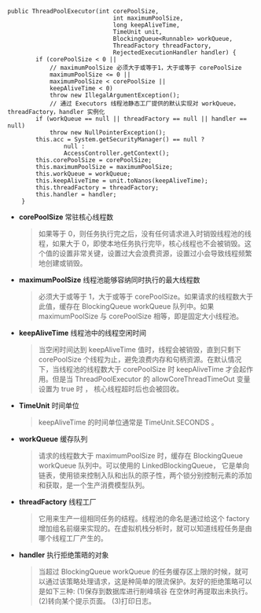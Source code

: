 ```
public ThreadPoolExecutor(int corePoolSize,
                              int maximumPoolSize,
                              long keepAliveTime,
                              TimeUnit unit,
                              BlockingQueue<Runnable> workQueue,
                              ThreadFactory threadFactory,
                              RejectedExecutionHandler handler) {
        if (corePoolSize < 0 ||
            // maximumPoolSize 必须大于或等于1，大于或等于 corePoolSize
            maximumPoolSize <= 0 ||
            maximumPoolSize < corePoolSize ||
            keepAliveTime < 0)
            throw new IllegalArgumentException();
            // 通过 Executors 线程池静态工厂提供的默认实现对 workQueue，threadFactory，handler 实例化
        if (workQueue == null || threadFactory == null || handler == null)
            throw new NullPointerException();
        this.acc = System.getSecurityManager() == null ?
                null :
                AccessController.getContext();
        this.corePoolSize = corePoolSize;
        this.maximumPoolSize = maximumPoolSize;
        this.workQueue = workQueue;
        this.keepAliveTime = unit.toNanos(keepAliveTime);
        this.threadFactory = threadFactory;
        this.handler = handler;
    }
``` 
*   **corePoolSize** 常驻核心线程数
    > 如果等于 0，则任务执行完之后，没有任何请求进入时销毁线程池的线程，如果大于 0，即使本地任务执行完毕，核心线程也不会被销毁。这个值的设置非常关键，设置过大会浪费资源，设置过小会导致线程频繁地创建或销毁。
    
*   **maximumPoolSize** 线程池能够容纳同时执行的最大线程数
    > 必须大于或等于 1，大于或等于 corePoolSize。如果请求的线程数大于此值，缓存在 BlockingQueue<Runnable> workQueue 队列中。如果 maximumPoolSize 与 corePoolSize 相等，即是固定大小线程池。
    
*   **keepAliveTime** 线程池中的线程空闲时间
    > 当空闲时间达到 keepAliveTime 值时，线程会被销毁，直到只剩下 corePoolSize 个线程为止，避免浪费内存和句柄资源。在默认情况下，当线程池的线程数大于 corePoolSize 时 keepAliveTime 才会起作用。但是当 ThreadPoolExecutor 的 allowCoreThreadTimeOut 变量设置为 true 时 ， 核心线程超时后也会被回收。
    
*   **TimeUnit** 时间单位
    > keepAliveTime 的时间单位通常是 TimeUnit.SECONDS 。
    
*   **workQueue** 缓存队列
    > 请求的线程数大于 maximumPoolSize 时，缓存在 BlockingQueue<Runnable> workQueue 队列中。可以使用的 LinkedBlockingQueue， 它是单向链表，使用锁来控制入队和出队的原子性，两个锁分别控制元素的添加和获取，是一个生产消费模型队列。
    
*   **threadFactory** 线程工厂
    > 它用来生产一组相同任务的结程。线程池的命名是通过给这个 factory 增加组名前缀来实现的。在虚拟机栈分析时，就可以知道线程任务是由哪个线程工厂产生的。
    
*   **handler** 执行拒绝策晤的对象
    > 当超过 BlockingQueue<Runnable> workQueue 的任务缓存区上限的时候，就可以通过该策略处理请求，这是种简单的限流保护。友好的拒绝策略可以是如下三种: 
    (1)保存到数据库进行削峰填谷 在空休时再提取出未执行。
    (2)转向某个提示页面。
    (3)打印日志。

    
    